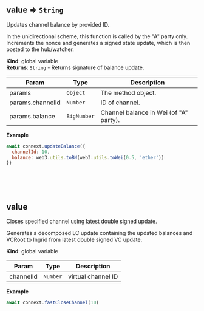 <br/>
<br/>
<br/>

<a id="value"></a>

<h2>value ⇒ <code>String</code></h2>Updates channel balance by provided ID.

In the unidirectional scheme, this function is called by the "A" party only.
Increments the nonce and generates a signed state update, which is then posted to the hub/watcher.

**Kind**: global variable  
**Returns**: <code>String</code> - Returns signature of balance update.  

| Param | Type | Description |
| --- | --- | --- |
| params | <code>Object</code> | The method object. |
| params.channelId | <code>Number</code> | ID of channel. |
| params.balance | <code>BigNumber</code> | Channel balance in Wei (of "A" party). |

**Example**  
```js
await connext.updateBalance({
  channelId: 10,
  balance: web3.utils.toBN(web3.utils.toWei(0.5, 'ether'))
})
```
<br/>
<br/>
<br/>

<a id="value"></a>

<h2>value</h2>Closes specified channel using latest double signed update.

Generates a decomposed LC update containing the updated balances and VCRoot to Ingrid from latest
double signed VC update.

**Kind**: global variable  

| Param | Type | Description |
| --- | --- | --- |
| channelId | <code>Number</code> | virtual channel ID |

**Example**  
```js
await connext.fastCloseChannel(10)
```
